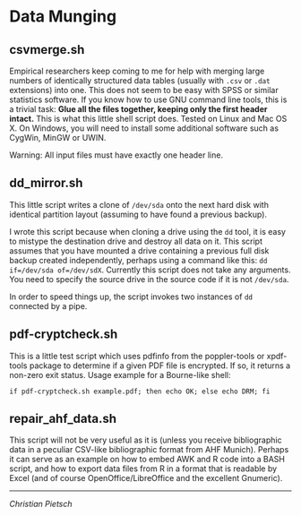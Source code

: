 Data Munging
============


csvmerge.sh
-----------

Empirical researchers keep coming to me for help with merging large numbers of
identically structured data tables (usually with `.csv` or `.dat` extensions) into
one. This does not seem to be easy with SPSS or similar statistics software. If
you know how to use GNU command line tools, this is a trivial task:
**Glue all the files together, keeping only the first header intact.**
This is what this little shell script does. Tested on Linux and Mac OS X. On
Windows, you will need to install some additional software such as CygWin,
MinGW or UWIN.

Warning: All input files must have exactly one header line.


dd_mirror.sh
------------

This little script writes a clone of `/dev/sda` onto the next hard disk with
identical partition layout (assuming to have found a previous backup).

I wrote this script because when cloning a drive using the `dd` tool, it is easy
to mistype the destination drive and destroy all data on it. This script
assumes that you have mounted a drive containing a previous full disk backup
created independently, perhaps using a command like this: `dd if=/dev/sda of=/dev/sdX`.
Currently this script does not take any arguments. You need to specify the
source drive in the source code if it is not `/dev/sda`.

In order to speed things up, the script invokes two instances of `dd` connected
by a pipe.


pdf-cryptcheck.sh
-----------------

This is a little test script which uses pdfinfo from the poppler-tools
or xpdf-tools package to determine if a given PDF file is encrypted.
If so, it returns a non-zero exit status. Usage example for a
Bourne-like shell:

`if pdf-cryptcheck.sh example.pdf; then echo OK; else echo DRM; fi`


repair_ahf_data.sh
------------------

This script will not be very useful as it is (unless you receive bibliographic
data in a peculiar CSV-like bibliographic format from AHF Munich). Perhaps it
can serve as an example on how to embed AWK and R code into a BASH script, and
how to export data files from R in a format that is readable by Excel (and of
course OpenOffice/LibreOffice and the excellent Gnumeric).


* * * * *
*Christian Pietsch*

